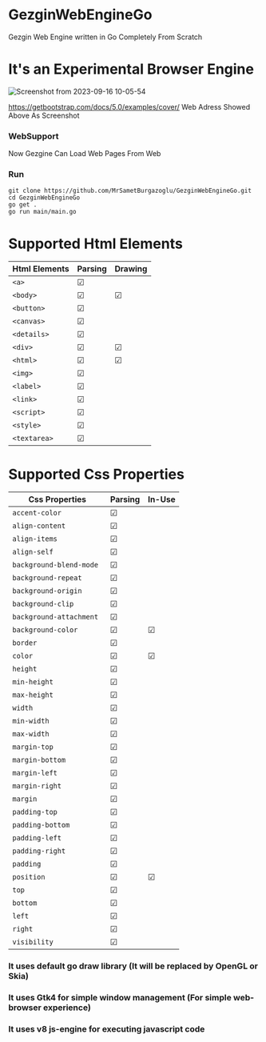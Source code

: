 # GezginWebEngineGo
Gezgin Web Engine written in Go Completely From Scratch

# It's an Experimental Browser Engine

![Screenshot from 2023-09-16 10-05-54](https://github.com/MrSametBurgazoglu/GezginWebEngineGo/assets/16630690/608afbd7-599e-4c45-98f1-ba751424ebaf)

https://getbootstrap.com/docs/5.0/examples/cover/ Web Adress Showed Above As Screenshot

### WebSupport
Now Gezgine Can Load Web Pages From Web

### Run
```
git clone https://github.com/MrSametBurgazoglu/GezginWebEngineGo.git
cd GezginWebEngineGo
go get .
go run main/main.go
```


# Supported Html Elements

| Html Elements    | Parsing | Drawing |
|------------------|---------|---------|
| ```<a>```        | &#9745; |         |
| ```<body>```     | &#9745; | &#9745; |
| ```<button>```   | &#9745; |         |
| ```<canvas>```   | &#9745; |         |
| ```<details>```  | &#9745; |         |
| ```<div>```      | &#9745; | &#9745; |
| ```<html>```     | &#9745; | &#9745; |
| ```<img>```      | &#9745; |         |
| ```<label>```    | &#9745; |         |
| ```<link>```     | &#9745; |         |
| ```<script>```   | &#9745; |         |
| ```<style>```    | &#9745; |         |
| ```<textarea>``` | &#9745; |         |

# Supported Css Properties


| Css Properties               | Parsing | In-Use  |
|------------------------------|---------|---------|
| ```accent-color```           | &#9745; |
| ```align-content```          | &#9745; |
| ```align-items ```           | &#9745; |
| ```align-self```             | &#9745; |
| ```background-blend-mode ``` | &#9745; |
| ```background-repeat```      | &#9745; |
| ```background-origin```      | &#9745; |
| ```background-clip```        | &#9745; |
| ```background-attachment```  | &#9745; |
| ```background-color```       | &#9745; | &#9745; |
| ```border```                 | &#9745; |
| ```color```                  | &#9745; | &#9745; |
| ```height```                 | &#9745; |
| ```min-height```             | &#9745; |
| ```max-height```             | &#9745; |
| ```width```                  | &#9745; |
| ```min-width```              | &#9745; |
| ```max-width```              | &#9745; |
| ```margin-top```             | &#9745; |
| ```margin-bottom```          | &#9745; |
| ```margin-left```            | &#9745; |
| ```margin-right```           | &#9745; |
| ```margin```                 | &#9745; |
| ```padding-top```            | &#9745; |
| ```padding-bottom```         | &#9745; |
| ```padding-left```           | &#9745; |
| ```padding-right```          | &#9745; |
| ```padding```                | &#9745; |
| ```position```               | &#9745; | &#9745; |
| ```top```                    | &#9745; |
| ```bottom```                 | &#9745; |
| ```left```                   | &#9745; |
| ```right```                  | &#9745; |
| ```visibility```             | &#9745; |

### It uses default go draw library (It will be replaced by OpenGL or Skia)
### It uses Gtk4 for simple window management (For simple web-browser experience)
### It uses v8 js-engine for executing javascript code
